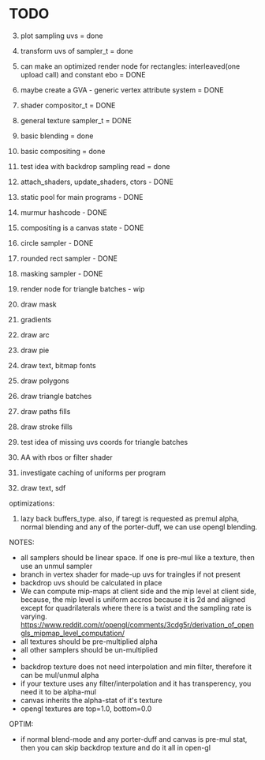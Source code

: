 # TODO
3. plot sampling uvs = done
4. transform uvs of sampler_t = done
5. can make an optimized render node for rectangles: interleaved(one upload call) and constant ebo = DONE
6. maybe create a GVA - generic vertex attribute system = DONE
7. shader compositor_t = DONE 
8. general texture sampler_t = DONE
9. basic blending = done
10. basic compositing = done
11. test idea with backdrop sampling read = done
12. attach_shaders, update_shaders, ctors - DONE
13. static pool for main programs - DONE
14. murmur hashcode - DONE
15. compositing is a canvas state - DONE
16. circle sampler - DONE
17. rounded rect sampler - DONE
18. masking sampler - DONE

19. render node for triangle batches - wip
20. draw mask
26. gradients
21. draw arc
22. draw pie
22. draw text, bitmap fonts
22. draw polygons
22. draw triangle batches
22. draw paths fills
22. draw stroke fills
23. test idea of missing uvs coords for triangle batches
24. AA with rbos or filter shader
27. investigate caching of uniforms per program
22. draw text, sdf

optimizations:
1. lazy back buffers_type. also, if taregt is requested as premul alpha,
   normal blending and any of the porter-duff, we can use opengl blending.

NOTES:
- all samplers should be linear space. If one is pre-mul like a texture,
then use an unmul sampler
- branch in vertex shader for made-up uvs for traingles if not present
- backdrop uvs should be calculated in place
- We can compute mip-maps at client side and the mip level at client side,
because, the mip level is uniform accros because it is 2d and aligned except for
quadrilaterals where there is a twist and the sampling rate is varying.
  https://www.reddit.com/r/opengl/comments/3cdg5r/derivation_of_opengls_mipmap_level_computation/
- all textures should be pre-multiplied alpha
- all other samplers should be un-multiplied
- 
- backdrop texture does not need interpolation and min filter, therefore it can be mul/unmul alpha
- if your texture uses any filter/interpolation and it has transperency, you need it to be alpha-mul
- canvas inherits the alpha-stat of it's texture
- opengl textures are top=1.0, bottom=0.0 

OPTIM:
- if normal blend-mode and any porter-duff and canvas is pre-mul stat, then you can skip backdrop texture and do it all in open-gl
